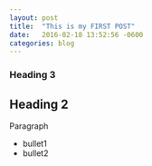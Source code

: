 ```yaml
---
layout: post
title:  "This is my FIRST POST"
date:   2016-02-18 13:52:56 -0600
categories: blog
---
```

### Heading 3

## Heading 2

Paragraph

- bullet1
- bullet2